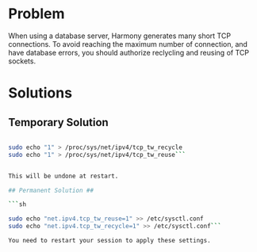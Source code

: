 # Problem #

When using a database server, Harmony generates many short TCP connections.
To avoid reaching the maximum number of connection, and have database errors, you should authorize reclycling and reusing of TCP sockets.


# Solutions #

## Temporary Solution ##

```sh

sudo echo "1" > /proc/sys/net/ipv4/tcp_tw_recycle
sudo echo "1" > /proc/sys/net/ipv4/tcp_tw_reuse```


This will be undone at restart.

## Permanent Solution ##

```sh

sudo echo "net.ipv4.tcp_tw_reuse=1" >> /etc/sysctl.conf
sudo echo "net.ipv4.tcp_tw_recycle=1" >> /etc/sysctl.conf```

You need to restart your session to apply these settings.